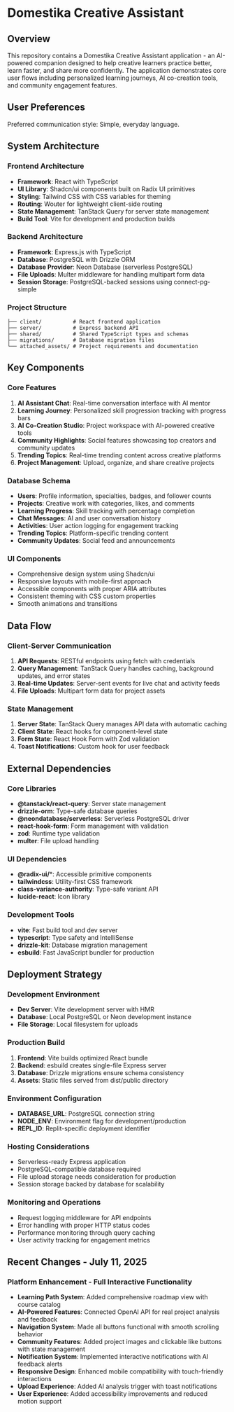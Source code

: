 # Domestika Creative Assistant

## Overview

This repository contains a Domestika Creative Assistant application - an AI-powered companion designed to help creative learners practice better, learn faster, and share more confidently. The application demonstrates core user flows including personalized learning journeys, AI co-creation tools, and community engagement features.

## User Preferences

Preferred communication style: Simple, everyday language.

## System Architecture

### Frontend Architecture
- **Framework**: React with TypeScript
- **UI Library**: Shadcn/ui components built on Radix UI primitives
- **Styling**: Tailwind CSS with CSS variables for theming
- **Routing**: Wouter for lightweight client-side routing
- **State Management**: TanStack Query for server state management
- **Build Tool**: Vite for development and production builds

### Backend Architecture
- **Framework**: Express.js with TypeScript
- **Database**: PostgreSQL with Drizzle ORM
- **Database Provider**: Neon Database (serverless PostgreSQL)
- **File Uploads**: Multer middleware for handling multipart form data
- **Session Storage**: PostgreSQL-backed sessions using connect-pg-simple

### Project Structure
```
├── client/          # React frontend application
├── server/          # Express backend API
├── shared/          # Shared TypeScript types and schemas
├── migrations/      # Database migration files
└── attached_assets/ # Project requirements and documentation
```

## Key Components

### Core Features
1. **AI Assistant Chat**: Real-time conversation interface with AI mentor
2. **Learning Journey**: Personalized skill progression tracking with progress bars
3. **AI Co-Creation Studio**: Project workspace with AI-powered creative tools
4. **Community Highlights**: Social features showcasing top creators and community updates
5. **Trending Topics**: Real-time trending content across creative platforms
6. **Project Management**: Upload, organize, and share creative projects

### Database Schema
- **Users**: Profile information, specialties, badges, and follower counts
- **Projects**: Creative work with categories, likes, and comments
- **Learning Progress**: Skill tracking with percentage completion
- **Chat Messages**: AI and user conversation history
- **Activities**: User action logging for engagement tracking
- **Trending Topics**: Platform-specific trending content
- **Community Updates**: Social feed and announcements

### UI Components
- Comprehensive design system using Shadcn/ui
- Responsive layouts with mobile-first approach
- Accessible components with proper ARIA attributes
- Consistent theming with CSS custom properties
- Smooth animations and transitions

## Data Flow

### Client-Server Communication
1. **API Requests**: RESTful endpoints using fetch with credentials
2. **Query Management**: TanStack Query handles caching, background updates, and error states
3. **Real-time Updates**: Server-sent events for live chat and activity feeds
4. **File Uploads**: Multipart form data for project assets

### State Management
1. **Server State**: TanStack Query manages API data with automatic caching
2. **Client State**: React hooks for component-level state
3. **Form State**: React Hook Form with Zod validation
4. **Toast Notifications**: Custom hook for user feedback

## External Dependencies

### Core Libraries
- **@tanstack/react-query**: Server state management
- **drizzle-orm**: Type-safe database queries
- **@neondatabase/serverless**: Serverless PostgreSQL driver
- **react-hook-form**: Form management with validation
- **zod**: Runtime type validation
- **multer**: File upload handling

### UI Dependencies
- **@radix-ui/***: Accessible primitive components
- **tailwindcss**: Utility-first CSS framework
- **class-variance-authority**: Type-safe variant API
- **lucide-react**: Icon library

### Development Tools
- **vite**: Fast build tool and dev server
- **typescript**: Type safety and IntelliSense
- **drizzle-kit**: Database migration management
- **esbuild**: Fast JavaScript bundler for production

## Deployment Strategy

### Development Environment
- **Dev Server**: Vite development server with HMR
- **Database**: Local PostgreSQL or Neon development instance
- **File Storage**: Local filesystem for uploads

### Production Build
1. **Frontend**: Vite builds optimized React bundle
2. **Backend**: esbuild creates single-file Express server
3. **Database**: Drizzle migrations ensure schema consistency
4. **Assets**: Static files served from dist/public directory

### Environment Configuration
- **DATABASE_URL**: PostgreSQL connection string
- **NODE_ENV**: Environment flag for development/production
- **REPL_ID**: Replit-specific deployment identifier

### Hosting Considerations
- Serverless-ready Express application
- PostgreSQL-compatible database required
- File upload storage needs consideration for production
- Session storage backed by database for scalability

### Monitoring and Operations
- Request logging middleware for API endpoints
- Error handling with proper HTTP status codes
- Performance monitoring through query caching
- User activity tracking for engagement metrics

## Recent Changes - July 11, 2025
### Platform Enhancement - Full Interactive Functionality
- **Learning Path System**: Added comprehensive roadmap view with course catalog
- **AI-Powered Features**: Connected OpenAI API for real project analysis and feedback
- **Navigation System**: Made all buttons functional with smooth scrolling behavior
- **Community Features**: Added project images and clickable like buttons with state management
- **Notification System**: Implemented interactive notifications with AI feedback alerts
- **Responsive Design**: Enhanced mobile compatibility with touch-friendly interactions
- **Upload Experience**: Added AI analysis trigger with toast notifications
- **User Experience**: Added accessibility improvements and reduced motion support